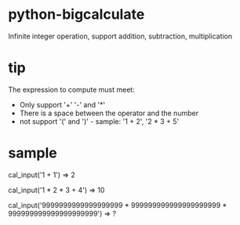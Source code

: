 # python-bigcalculate
Infinite integer operation, support addition, subtraction, multiplication
 
# tip
The expression to compute must meet:  
- Only support '+' '-' and '*'  
- There is a space between the operator and the number 
- not support '(' and ')'
- sample:  '1 + 2', '2 * 3 + 5'  
 
# sample
cal_input('1 + 1')   =>   2

cal_input('1 * 2 * 3 + 4')   =>  10  

cal_input('9999999999999999999 * 999999999999999999999 * 999999999999999999999')   =>  ?
  
